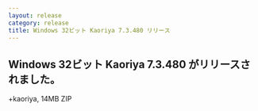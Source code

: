 ```yaml
---
layout: release
category: release
title: Windows 32ビット Kaoriya 7.3.480 リリース
---
```


Windows 32ビット Kaoriya 7.3.480 がリリースされました。
-------------------------------------------------------

+kaoriya, 14MB ZIP
